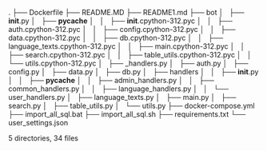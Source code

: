 .
├── Dockerfile
├── README.MD
├── README1.md
├── bot
│   ├── __init__.py
│   ├── __pycache__
│   │   ├── __init__.cpython-312.pyc
│   │   ├── auth.cpython-312.pyc
│   │   ├── config.cpython-312.pyc
│   │   ├── data.cpython-312.pyc
│   │   ├── db.cpython-312.pyc
│   │   ├── language_texts.cpython-312.pyc
│   │   ├── main.cpython-312.pyc
│   │   ├── search.cpython-312.pyc
│   │   ├── table_utils.cpython-312.pyc
│   │   └── utils.cpython-312.pyc
│   ├── _handlers.py
│   ├── auth.py
│   ├── config.py
│   ├── data.py
│   ├── db.py
│   ├── handlers
│   │   ├── __init__.py
│   │   ├── __pycache__
│   │   ├── admin_handlers.py
│   │   ├── common_handlers.py
│   │   ├── language_handlers.py
│   │   └── user_handlers.py
│   ├── language_texts.py
│   ├── main.py
│   ├── search.py
│   ├── table_utils.py
│   └── utils.py
├── docker-compose.yml
├── import_all_sql.bat
├── import_all_sql.sh
├── requirements.txt
└── user_settings.json

5 directories, 34 files
